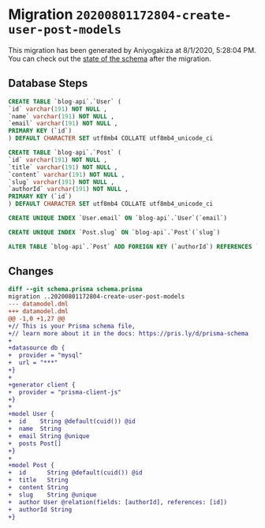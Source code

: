 # Migration `20200801172804-create-user-post-models`

This migration has been generated by Aniyogakiza at 8/1/2020, 5:28:04 PM.
You can check out the [state of the schema](./schema.prisma) after the migration.

## Database Steps

```sql
CREATE TABLE `blog-api`.`User` (
`id` varchar(191) NOT NULL ,
`name` varchar(191) NOT NULL ,
`email` varchar(191) NOT NULL ,
PRIMARY KEY (`id`)
) DEFAULT CHARACTER SET utf8mb4 COLLATE utf8mb4_unicode_ci

CREATE TABLE `blog-api`.`Post` (
`id` varchar(191) NOT NULL ,
`title` varchar(191) NOT NULL ,
`content` varchar(191) NOT NULL ,
`slug` varchar(191) NOT NULL ,
`authorId` varchar(191) NOT NULL ,
PRIMARY KEY (`id`)
) DEFAULT CHARACTER SET utf8mb4 COLLATE utf8mb4_unicode_ci

CREATE UNIQUE INDEX `User.email` ON `blog-api`.`User`(`email`)

CREATE UNIQUE INDEX `Post.slug` ON `blog-api`.`Post`(`slug`)

ALTER TABLE `blog-api`.`Post` ADD FOREIGN KEY (`authorId`) REFERENCES `blog-api`.`User`(`id`) ON DELETE CASCADE ON UPDATE CASCADE
```

## Changes

```diff
diff --git schema.prisma schema.prisma
migration ..20200801172804-create-user-post-models
--- datamodel.dml
+++ datamodel.dml
@@ -1,0 +1,27 @@
+// This is your Prisma schema file,
+// learn more about it in the docs: https://pris.ly/d/prisma-schema
+
+datasource db {
+  provider = "mysql"
+  url = "***"
+}
+
+generator client {
+  provider = "prisma-client-js"
+}
+
+model User {
+  id    String @default(cuid()) @id
+  name  String
+  email String @unique
+  posts Post[]
+}
+
+model Post {
+  id      String @default(cuid()) @id
+  title   String
+  content String
+  slug    String @unique
+  author User @relation(fields: [authorId], references: [id])
+  authorId String
+}
```


